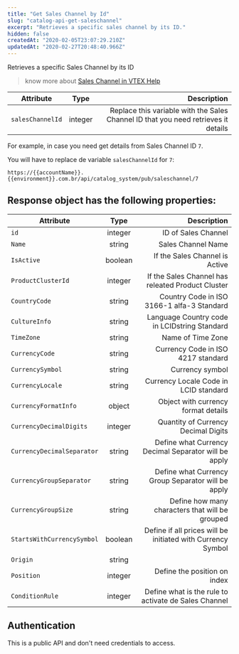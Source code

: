```yaml
---
title: "Get Sales Channel by Id"
slug: "catalog-api-get-saleschannel"
excerpt: "Retrieves a specific sales channel by its ID."
hidden: false
createdAt: "2020-02-05T23:07:29.210Z"
updatedAt: "2020-02-27T20:48:40.966Z"
---
```

Retrieves a specific Sales Channel by its ID

> know more about [Sales Channel in VTEX Help](https://help.vtex.com/en/search/Sales%20Policy)


| Attribute    | Type        | Description |
| --------------- |:---------:| -------------------------------------------------------------------------------------------:|
| `salesChannelId` | integer | Replace this variable with the Sales Channel ID that you need retrieves it details |



For example, in case you need get details from Sales Channel ID `7`.

You will have to replace de variable `salesChannelId` for `7`:

```
https://{{accountName}}.{{environment}}.com.br/api/catalog_system/pub/saleschannel/7
```




## Response object has the following properties:


| Attribute    | Type        | Description |
| --------------- |:---------:| -------------------------------------------------------------------------------------------:|
| `id` | integer | ID of Sales Channel |
| `Name` | string |  Sales Channel Name |
| `IsActive` | boolean | If the Sales Channel is Active |
| `ProductClusterId` | integer | If the Sales Channel has releated Product Cluster  |
| `CountryCode`  | string | Country Code in ISO 3166-1 alfa-3 Standard |
| `CultureInfo` | string     | Language Country code in LCIDstring Standard |
| `TimeZone` | string | Name of Time Zone |
| `CurrencyCode` | string | Currency Code in ISO 4217 standard  |
| `CurrencySymbol` | string | Currency symbol |
| `CurrencyLocale` | string | Currency Locale Code in LCID standard |
| `CurrencyFormatInfo` | object | Object with currency format details  |
| `CurrencyDecimalDigits` | integer | Quantity of Currency Decimal Digits |
| `CurrencyDecimalSeparator` | string | Define what Currency Decimal Separator will be apply|
| `CurrencyGroupSeparator` | string | Define what Currency Group Separator will be apply|
| `CurrencyGroupSize` | string | Define how many characters that will be grouped |
| `StartsWithCurrencySymbol` | boolean | Define if all prices will be initiated with Currency Symbol|
| `Origin` | string ||
| `Position` | integer | Define the position on index |
| `ConditionRule` | integer | Define what is the rule to activate de Sales Channel |




## Authentication

This is a public API and don't need credentials to access.